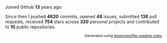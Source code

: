 Joined Github **13** years ago.

Since then I pushed **4620** commits, opened **48** issues, submitted **138** pull requests, received **754** stars across **320** personal projects and contributed to **10** public repositories.

<p align="right"><sub>Generated using <a href="https://github.com/marketplace/actions/profile-readme-stats">teoxoy/profile-readme-stats</a></sub></p>
